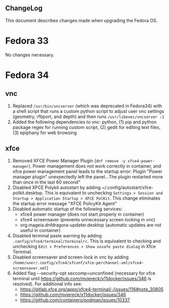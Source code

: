 ## ChangeLog

This document describes changes made when upgrading the Fedora OS.

# Fedora 33

No changes necessary.

# Fedora 34

## vnc 

1. Replaced `/usr/bin/vncserver` (which was deprecated in Fedora34) with a shell script that runs a custom python script to adjust user vnc settings (geometry, rfbport, and depth) and then runs `/usr/libexec/vncserver :1`
2. Added the following dependencies to vnc: python, (1) pip and python package regex for running custom script, (2) gedit for editing text files, (3) epiphany for web browsing

## xfce

1. Removed XFCE Power Manager Plugin (`dnf remove -y xfce4-power-manager`). Power management does not work correctly in container, and xfce power management panel leads to the startup error:  Plugin "Power manager plugin" unexpectedly left the panel...The plugin restarted more than once in the last 60 second"
2. Disabled XFCE Polykit autostart by adding  ~/.config/autostart/xfce-polkit.desktop. This is equivalent to unchecking `Settings > Session and Startup > Application Startup > XFCE PolKit`. This change eliminates the startup error message "XFCE PolicyKit Agent"
3. Disabled automatic startup of the following services: 
    - xfce4 power manager (does not start properly in container)
    - xfce4 screensaver (prevents unnecessary screen locking in vnc)
    - org.mageia.dnfdragora-updater.desktop (automatic updates are not useful in container)
4. Disabled terminal paste warning by adding `.config/xfce4/terminal/terminalrc`. This is equivalent to checking and unchecking `Edit > Preferences > Show unsafe paste dialog` in Xfce Terminal.
5. Disabled screensaver and screen-lock in vnc by adding `/home/user/.config/xfce4/xfconf/xfce-perchannel-xml/xfce4-screensaver.xml`)
6. Added flag --security-opt seccomp=unconfined (necessary for xfce terminal until https://github.com/mviereck/x11docker/issues/346 is resolved). For additional info see:
    - https://gitlab.xfce.org/apps/xfce4-terminal/-/issues/116#note_30805
    - https://github.com/mviereck/x11docker/issues/346
    - https://github.com/containers/podman/issues/10337